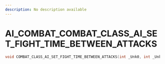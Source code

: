 ```yaml
---
description: No description available 
---
```


# AI_COMBAT\_COMBAT_CLASS_AI_SET_FIGHT_TIME_BETWEEN_ATTACKS

```cpp
void COMBAT_CLASS_AI_SET_FIGHT_TIME_BETWEEN_ATTACKS(int _Unk0, int _Unk1);
```